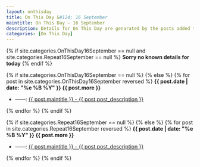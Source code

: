 ```yaml
---
layout: onthisday
title: On This Day &#124; 16 September
maintitle: On This Day — 16 September
description: Details for On This Day are genarated by the posts added to the website so the content is subject to changes/updates over time.
categories: [On This Day]
---
```


{% if site.categories.OnThisDay16September == null and site.categories.Repeat16September == null %}
<strong>Sorry no known details for today</strong>
{% endif %}

{% if site.categories.OnThisDay16September == null %}
{% else %}
{% for post in site.categories.OnThisDay16September reversed %}
<strong>{{ post.date | date: "%e %B %Y" }} {{ post.more }}</strong>
<ul>
<li> ——: <a href="{{ post.url }}">{{ post.maintitle }} - {{ post.post_description }}</a></li>
</ul>
{% endfor %}
{% endif %}

{% if site.categories.Repeat16September == null %}
{% else %}
{% for post in site.categories.Repeat16September reversed %}
<strong>{{ post.date | date: "%e %B %Y" }} {{ post.more }}</strong>
<ul>
<li> ——: <a href="{{ post.url }}">{{ post.maintitle }} - {{ post.post_description }}</a></li>
</ul>
{% endfor %}
{% endif %}
